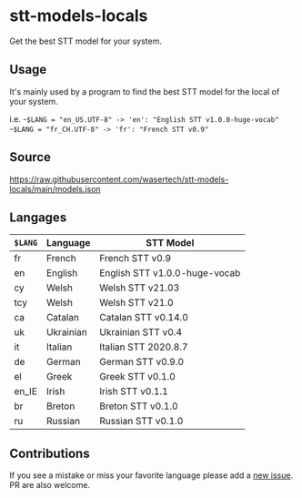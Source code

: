 # stt-models-locals

Get the best STT model for your system.

## Usage

It's mainly used by a program to find the best STT model for the local of your system.

i.e. 
-`$LANG = "en_US.UTF-8" -> 'en': "English STT v1.0.0-huge-vocab"`
-`$LANG = "fr_CH.UTF-8" -> 'fr': "French STT v0.9"`

## Source

https://raw.githubusercontent.com/wasertech/stt-models-locals/main/models.json

## Langages

| `$LANG` | Language | STT Model |
| ------- | -------- | --------- |
| fr | French | French STT v0.9 |
| en | English | English STT v1.0.0-huge-vocab |
| cy | Welsh | Welsh STT v21.03 |
| tcy | Welsh | Welsh STT v21.0 |
| ca | Catalan | Catalan STT v0.14.0 |
| uk | Ukrainian | Ukrainian STT v0.4 |
| it | Italian | Italian STT 2020.8.7 |
| de | German | German STT v0.9.0 |
| el | Greek | Greek STT v0.1.0 |
| en_IE | Irish | Irish STT v0.1.1 |
| br | Breton | Breton STT v0.1.0 |
| ru | Russian | Russian STT v0.1.0 |

## Contributions

If you see a mistake or miss your favorite language please add a [new issue](https://github.com/wasertech/stt-models-locals/issues/new/choose). PR are also welcome. 
